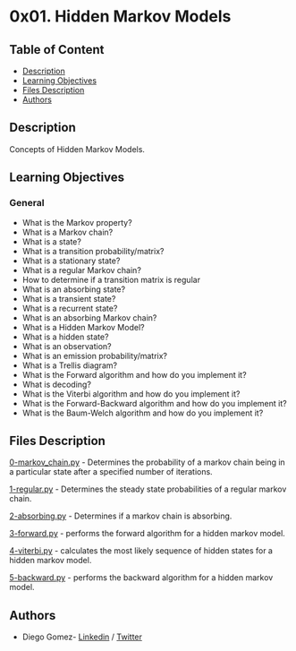 # 0x01. Hidden Markov Models

## Table of Content
* [Description](#description)
* [Learning Objectives](#learning-objectives)
* [Files Description](#files-description)
* [Authors](#authors)

## Description
Concepts of Hidden Markov Models.


## Learning Objectives
### General


- What is the Markov property?
- What is a Markov chain?
- What is a state?
- What is a transition probability/matrix?
- What is a stationary state?
- What is a regular Markov chain?
- How to determine if a transition matrix is regular
- What is an absorbing state?
- What is a transient state?
- What is a recurrent state?
- What is an absorbing Markov chain?
- What is a Hidden Markov Model?
- What is a hidden state?
- What is an observation?
- What is an emission probability/matrix?
- What is a Trellis diagram?
- What is the Forward algorithm and how do you implement it?
- What is decoding?
- What is the Viterbi algorithm and how do you implement it?
- What is the Forward-Backward algorithm and how do you implement it?
- What is the Baum-Welch algorithm and how do you implement it?



## Files Description

[0-markov_chain.py](0-markov_chain.py) - Determines the probability of a markov chain being in a particular state after a specified number of iterations.

[1-regular.py](1-regular.py) - Determines the steady state probabilities of a regular markov chain.

[2-absorbing.py](2-absorbing.py) - Determines if a markov chain is absorbing.

[3-forward.py](3-forward.py) - performs the forward algorithm for a hidden markov model.

[4-viterbi.py](4-viterbi.py) - calculates the most likely sequence of hidden states for a hidden markov model.

[5-backward.py](5-backward.py) - performs the backward algorithm for a hidden markov model. 



## Authors
* Diego Gomez- [Linkedin](https://www.linkedin.com/in/diego-g%C3%B3mez-8861b61a1/) / [Twitter](https://twitter.com/dagomez2530)

